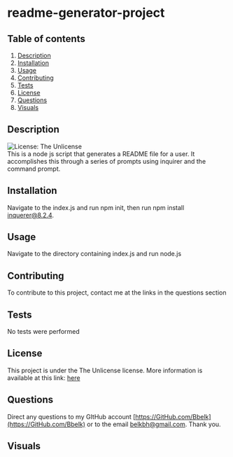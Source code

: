 # readme-generator-project

  ## Table of contents
  1. [Description](#description)
  2. [Installation](#installation)
  3. [Usage](#usage)
  4. [Contributing](#contributing)
  5. [Tests](#tests)
  6. [License](#license)
  7. [Questions](#questions)
  8. [Visuals](#visuals)

  ## Description
  ![License: The Unlicense](https://img.shields.io/badge/License-Unlicense-success.svg)<br />
  This is a node js script that generates a README file for a user. It accomplishes this through a series of prompts using inquirer and the command prompt.
  ## Installation
  Navigate to the index.js and run npm init, then run npm install inquerer@8.2.4.
  ## Usage
  Navigate to the directory containing index.js and run node.js
  ## Contributing
  To contribute to this project, contact me at the links in the questions section
  ## Tests
  No tests were performed
  ## License
  This project is under the The Unlicense license. More information is available at this link: [here](https://choosealicense.com/licenses/unlicense/)
  ## Questions
  Direct any questions to my GItHub account [https://GitHub.com/Bbelk](https://GitHub.com/Bbelk) or to the email belkbh@gmail.com. Thank you.
  ## Visuals
 <!-- ![Alt text](./assets/images/Weather-Dashboard-Image.png "Website Screenshot") -->